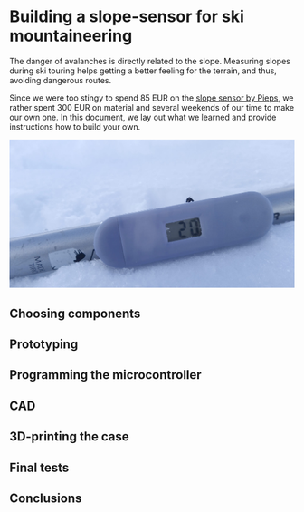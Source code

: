 # Building a slope-sensor for ski mountaineering

The danger of avalanches is directly related to the slope. Measuring slopes
during ski touring helps getting a better feeling for the terrain, and thus,
avoiding dangerous routes. 

Since we were too stingy to spend 85 EUR on the [slope sensor by Pieps](https://www.pieps.com/produkt/30-plus-xt/), 
we rather spent 300 EUR on material and several weekends of our time to make our
own one. In this document, we lay out what we learned and provide instructions
how to build your own.  


![slope-sensor](img/slope-sensor-in-action.jpg)

## Choosing components

## Prototyping

## Programming the microcontroller

## CAD

## 3D-printing the case

## Final tests

## Conclusions

